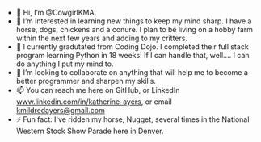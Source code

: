 - 👋 Hi, I’m @CowgirlKMA. 
- 👀 I’m interested in learning new things to keep my mind sharp. I have a horse, dogs, chickens and a conure. I plan to be living on a hobby farm within the next few years and adding to my critters.
- 🌱 I currently gradutated from Coding Dojo. I completed their full stack program learning Python in 18 weeks! If I can handle that, well.... I can do anything I put my mind to. 
- 💞️ I’m looking to collaborate on anything that will help me to become a better programmer and sharpen my skills.
- 📫 You can reach me here on GitHub, or LinkedIn www.linkedin.com/in/katherine-ayers, or email kmildredayers@gmail.com
- ⚡ Fun fact: I've ridden my horse, Nugget, several times in the National Western Stock Show Parade here in Denver. 

